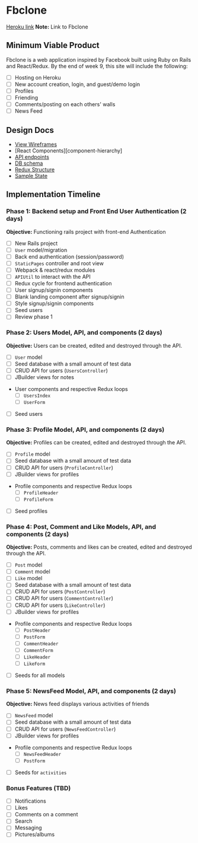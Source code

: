 # Fbclone

[Heroku link][heroku] **Note:** Link to Fbclone

[heroku]: http://www.herokuapp.com

## Minimum Viable Product

Fbclone is a web application inspired by Facebook built using Ruby on Rails and React/Redux. By the end of week 9, this site will include the following:

- [ ] Hosting on Heroku
- [ ] New account creation, login, and guest/demo login
- [ ] Profiles
- [ ] Friending
- [ ] Comments/posting on each others' walls
- [ ] News Feed

## Design Docs
* [View Wireframes][wireframes]
* [React Components][component-hierarchy]
* [API endpoints][api-endpoints]
* [DB schema][schema]
* [Redux Structure][redux-structure]
* [Sample State][sample-state]

[wireframes]: docs/wireframes
[components]: docs/component-heirarchy.md
[redux-structure]: docs/redux-structure.md
[sample-state]: docs/sample-state.md
[api-endpoints]: docs/api-endpoints.md
[schema]: docs/schema.md

## Implementation Timeline

### Phase 1: Backend setup and Front End User Authentication (2 days)

**Objective:** Functioning rails project with front-end Authentication

- [ ] New Rails project
- [ ] `User` model/migration
- [ ] Back end authentication (session/password)
- [ ] `StaticPages` controller and root view
- [ ] Webpack & react/redux modules
- [ ] `APIUtil` to interact with the API
- [ ] Redux cycle for frontend authentication
- [ ] User signup/signin components
- [ ] Blank landing component after signup/signin
- [ ] Style signup/signin components
- [ ] Seed users
- [ ] Review phase 1

### Phase 2: Users Model, API, and components (2 days)

**Objective:** Users can be created, edited and destroyed through
the API.

- [ ] `User` model
- [ ] Seed database with a small amount of test data
- [ ] CRUD API for users (`UsersController`)
- [ ] JBuilder views for notes
- User components and respective Redux loops
  - [ ] `UsersIndex`
  - [ ] `UserForm`
- [ ] Seed users

### Phase 3: Profile Model, API, and components (2 days)

**Objective:** Profiles can be created, edited and destroyed through
the API.

- [ ] `Profile` model
- [ ] Seed database with a small amount of test data
- [ ] CRUD API for users (`ProfileController`)
- [ ] JBuilder views for profiles
- Profile components and respective Redux loops
  - [ ] `ProfileHeader`
  - [ ] `ProfileForm`
- [ ] Seed profiles

### Phase 4: Post, Comment and Like Models, API, and components (2 days)

**Objective:** Posts, comments and likes can be created, edited and destroyed through the API.

- [ ] `Post` model
- [ ] `Comment` model
- [ ] `Like` model
- [ ] Seed database with a small amount of test data
- [ ] CRUD API for users (`PostController`)
- [ ] CRUD API for users (`CommentController`)
- [ ] CRUD API for users (`LikeController`)
- [ ] JBuilder views for profiles
- Profile components and respective Redux loops
  - [ ] `PostHeader`
  - [ ] `PostForm`
  - [ ] `CommentHeader`
  - [ ] `CommentForm`
  - [ ] `LikeHeader`
  - [ ] `LikeForm`
- [ ] Seeds for all models

### Phase 5: NewsFeed Model, API, and components (2 days)

**Objective:** News feed displays various activities of friends

- [ ] `NewsFeed` model
- [ ] Seed database with a small amount of test data
- [ ] CRUD API for users (`NewsFeedController`)
- [ ] JBuilder views for profiles
- Profile components and respective Redux loops
  - [ ] `NewsFeedHeader`
  - [ ] `PostForm`
- [ ] Seeds for `activities`


### Bonus Features (TBD)
- [ ] Notifications
- [ ] Likes
- [ ] Comments on a comment
- [ ] Search
- [ ] Messaging
- [ ] Pictures/albums
